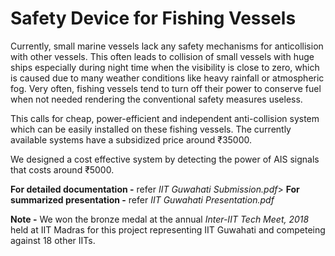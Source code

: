 # Safety Device for Fishing Vessels
Currently, small marine vessels lack any safety mechanisms for anticollision with other vessels. This often leads to collision of small vessels with huge ships especially during night time when the visibility is close to zero, which is caused due to many weather conditions like heavy rainfall or atmospheric fog. Very often, fishing vessels tend to turn off their power to conserve fuel when not needed rendering the conventional safety measures useless.

This calls for cheap, power-efficient and independent anti-collision system which can be easily installed on these fishing vessels. The currently available systems have a subsidized price around ₹35000.

We designed a cost effective system by detecting the power of AIS signals that costs around ₹5000.

**For detailed documentation -** refer *IIT Guwahati Submission.pdf*>
**For summarized presentation -** refer *IIT Guwahati Presentation.pdf*

**Note -** We won the bronze medal at the annual *Inter-IIT Tech Meet, 2018* held at IIT Madras for this project representing IIT Guwahati and competeing against 18 other IITs.
